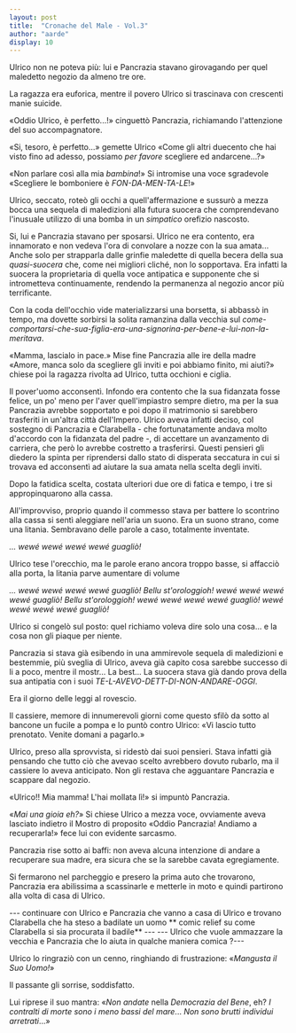 ```yaml
---
layout: post
title:  "Cronache del Male - Vol.3"
author: "aarde"
display: 10
---
```

Ulrico non ne poteva più: lui e Pancrazia stavano girovagando per quel maledetto negozio da almeno tre ore.

La ragazza era euforica, mentre il povero Ulrico si trascinava con crescenti manie suicide. 

«Oddio Ulrico, è perfetto...!» cinguettò Pancrazia, richiamando l'attenzione del suo accompagnatore. 

«Si, tesoro, è perfetto...» gemette Ulrico «Come gli altri duecento che hai visto fino ad adesso, possiamo *per favore* scegliere ed andarcene...?»

«Non parlare così alla mia *bambina*!» Si intromise una voce sgradevole «Scegliere le bomboniere è *FON-DA-MEN-TA-LE*!»

Ulrico, seccato, roteò gli occhi a quell'affermazione e sussurò a mezza bocca una sequela di maledizioni alla futura suocera che comprendevano l'inusuale utilizzo di una bomba in un *simpatico* orefizio nascosto.

Si, lui e Pancrazia stavano per sposarsi. Ulrico ne era contento, era innamorato e non vedeva l'ora di convolare a nozze con la sua amata... Anche solo per strapparla dalle grinfie maledette di quella becera della sua *quasi-suocera* che, come nei migliori cliché, non lo sopportava. 
Era infatti la suocera la proprietaria di quella voce antipatica e supponente che si intrometteva continuamente, rendendo la permanenza al negozio ancor più terrificante.

Con la coda dell'occhio vide materializzarsi una borsetta, si abbassò in tempo, ma dovette sorbirsi la solita ramanzina dalla vecchia sul *come-comportarsi-che-sua-figlia-era-una-signorina-per-bene-e-lui-non-la-meritava*. 

«Mamma, lascialo in pace.» Mise fine Pancrazia alle ire della madre «Amore, manca solo da scegliere gli inviti e poi abbiamo finito, mi aiuti?» chiese poi la ragazza rivolta ad Ulrico, tutta occhioni e ciglia. 

Il pover'uomo acconsentì. Infondo era contento che la sua fidanzata fosse felice, un po' meno per l'aver quell'impiastro sempre dietro, ma per la sua Pancrazia avrebbe sopportato e poi dopo il matrimonio si sarebbero trasferiti in un'altra città dell'Impero. Ulrico aveva infatti deciso, col sostegno di Pancrazia e Clarabella - che fortunatamente andava molto d'accordo con la fidanzata del padre -, di accettare un avanzamento di carriera, che però lo avrebbe costretto a trasferirsi. Questi pensieri gli diedero la spinta per riprendersi dallo stato di disperata seccatura in cui si trovava ed acconsentì ad aiutare la sua amata nella scelta degli inviti.

Dopo la fatidica scelta, costata ulteriori due ore di fatica e tempo, i tre si appropinquarono alla cassa.

All'improvviso, proprio quando il commesso stava per battere lo scontrino alla cassa si sentì aleggiare nell'aria un suono. Era un suono strano, come una litania. Sembravano delle parole a caso, totalmente inventate.

*... wewé wewé wewé wewé guagliò!* 

Ulrico tese l'orecchio, ma le parole erano ancora troppo basse, si affacciò alla porta, la litania parve aumentare di volume

*... wewé wewé wewé wewé guagliò! Bellu st'orologgioh! wewé wewé wewé wewé guagliò! Bellu st'orologgioh! wewé wewé wewé wewé guagliò! wewé wewé wewé wewé guagliò!* 

Ulrico si congelò sul posto: quel richiamo voleva dire solo una cosa... e la cosa non gli piaque per niente.

Pancrazia si stava già esibendo in una ammirevole sequela di maledizioni e bestemmie, più sveglia di Ulrico, aveva già capito cosa sarebbe successo di li a poco, mentre il mostr... La best... La suocera stava già dando prova della sua antipatia con i suoi *TE-L-AVEVO-DETT-DI-NON-ANDARE-OGGI*.

Era il giorno delle leggi al rovescio. 

Il cassiere, memore di innumerevoli giorni come questo sfilò da sotto al bancone un fucile a pompa e lo puntò contro Ulrico: «Vi lascio tutto prenotato. Venite domani a pagarlo.»

Ulrico, preso alla sprovvista, si ridestò dai suoi pensieri. Stava infatti già pensando che tutto ciò che avevao scelto avrebbero dovuto rubarlo, ma il cassiere lo aveva anticipato. Non gli restava che agguantare Pancrazia e scappare dal negozio.

«Ulrico!! Mia mamma! L'hai mollata lì!» si impuntò Pancrazia.

«*Mai una gioia eh?*» Si chiese Ulrico a mezza voce, ovviamente aveva lasciato indietro il Mostro di proposito «Oddio Pancrazia! Andiamo a recuperarla!» fece lui con evidente sarcasmo.

Pancrazia rise sotto ai baffi: non aveva alcuna intenzione di andare a recuperare sua madre, era sicura che se la sarebbe cavata egregiamente.

Si fermarono nel parcheggio e presero la prima auto che trovarono, Pancrazia era abilissima a scassinarle e metterle in moto e quindi partirono alla volta di casa di Ulrico. 

--- continuare con Ulrico e Pancrazia che vanno a casa di Ulrico e trovano Clarabella che ha steso a badilate un uomo ** comic relief su come Clarabella si sia procurata il badile** ---
--- Ulrico che vuole ammazzare la vecchia e Pancrazia che lo aiuta in qualche maniera comica ?---


Ulrico lo ringraziò con un cenno, ringhiando di frustrazione: «*Mangusta il Suo Uomo!*»

Il passante gli sorrise, soddisfatto.

Lui riprese il suo mantra: «*Non andate* nella *Democrazia del Bene*, eh? *I contralti di morte sono i meno bassi del mare*... *Non sono brutti individui arretrati*...»
